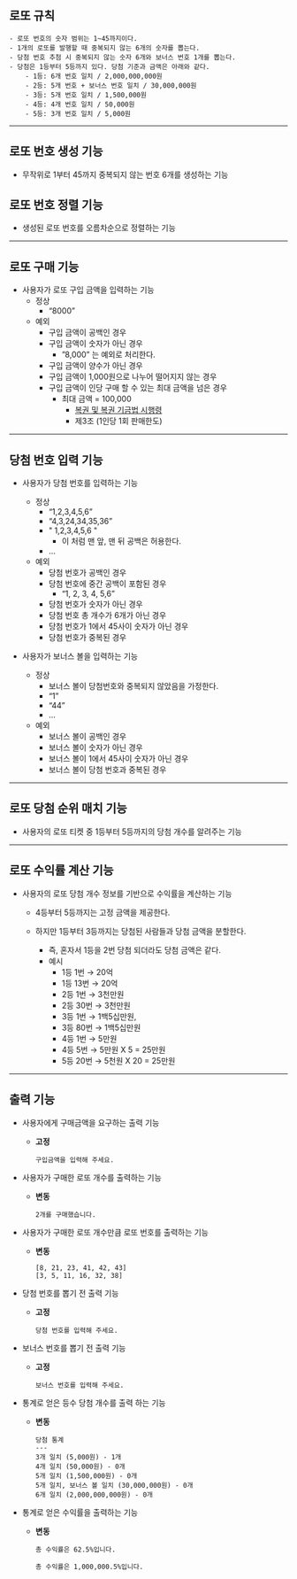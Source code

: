 ## 로또 규칙

```
- 로또 번호의 숫자 범위는 1~45까지이다.
- 1개의 로또를 발행할 때 중복되지 않는 6개의 숫자를 뽑는다.
- 당첨 번호 추첨 시 중복되지 않는 숫자 6개와 보너스 번호 1개를 뽑는다.
- 당첨은 1등부터 5등까지 있다. 당첨 기준과 금액은 아래와 같다.
    - 1등: 6개 번호 일치 / 2,000,000,000원
    - 2등: 5개 번호 + 보너스 번호 일치 / 30,000,000원
    - 3등: 5개 번호 일치 / 1,500,000원
    - 4등: 4개 번호 일치 / 50,000원
    - 5등: 3개 번호 일치 / 5,000원
```

---

## **로또 번호 생성 기능**

- 무작위로 1부터 45까지 중복되지 않는 번호 6개를 생성하는 기능

## **로또 번호 정렬 기능**

- 생성된 로또 번호를 오름차순으로 정렬하는 기능

---

## **로또 구매 기능**

- 사용자가 로또 구입 금액을 입력하는 기능
    - 정상
        - “8000”
    - 예외
        - 구입 금액이 공백인 경우
        - 구입 금액이 숫자가 아닌 경우
            - ”8,000” 는 예외로 처리한다.
        - 구입 금액이 양수가 아닌 경우
        - 구입 금액이 1,000원으로 나누어 떨어지지 않는 경우
        - 구입 금액이 인당 구매 할 수 있는 최대 금액을 넘은 경우
            - 최대 금액 = 100,000
                - [복권 및 복권 기금법 시행령](http://www.yeslaw.com/lims/front/page/fulltext.html?pAct=view&pPromulgationNo=146009)
                - 제3조 (1인당 1회 판매한도)


---

## **당첨 번호 입력 기능**

- 사용자가 당첨 번호를 입력하는 기능
    - 정상
        - “1,2,3,4,5,6”
        - “4,3,24,34,35,36”
        - " 1,2,3,4,5,6 "
          - 이 처럼 맨 앞, 맨 뒤 공백은 허용한다.
        - …
    - 예외
        - 당첨 번호가 공백인 경우
        - 당첨 번호에 중간 공백이 포함된 경우
            - “1, 2, 3, 4, 5,6”
        - 당첨 번호가 숫자가 아닌 경우
        - 당첨 번호 총 개수가 6개가 아닌 경우
        - 당첨 번호가 1에서 45사이 숫자가 아닌 경우
        - 당첨 번호가 중복된 경우

- 사용자가 보너스 볼을 입력하는 기능
    - 정상
        - 보너스 볼이 당첨번호와 중복되지 않았음을 가정한다.
        - “1”
        - “44”
        - …
    - 예외
        - 보너스 볼이 공백인 경우
        - 보너스 볼이 숫자가 아닌 경우
        - 보너스 볼이 1에서 45사이 숫자가 아닌 경우
        - 보너스 볼이 당첨 번호과 중복된 경우

---

## **로또 당첨 순위 매치 기능**
- 사용자의 로또 티켓 중 1등부터 5등까지의 당첨 개수를 알려주는 기능

---
## 로또 수익률 계산 기능 
- 사용자의 로또 당첨 개수 정보를 기반으로 수익률을 계산하는 기능
    - 4등부터 5등까지는 고정 금액을 제공한다.

    - 하지만 1등부터 3등까지는 당첨된 사람들과 당첨 금액을 분할한다.
        - 즉, 혼자서 1등을 2번 당첨 되더라도 당첨 금액은 같다.
        - 예시
            - 1등 1번 → 20억
            - 1등 13번 → 20억
            - 2등 1번 → 3천만원
            - 2등 30번 → 3천만원
            - 3등 1번 → 1백5십만원, 
            - 3등 80번 → 1백5십만원
            - 4등 1번 → 5만원 
            - 4등 5번 → 5만원 X 5 = 25만원
            - 5등 20번 → 5천원 X 20 = 25만원
---

## 출력 기능

- 사용자에게 구매금액을 요구하는 출력 기능
    - **고정**

        ```
        구입금액을 입력해 주세요.
        ```


- 사용자가 구매한 로또 개수를 출력하는 기능
    - **변동**

        ```
        2개를 구매했습니다.
        ```


- 사용자가 구매한 로또 개수만큼 로또 번호를 출력하는 기능
    - **변동**

        ```
        [8, 21, 23, 41, 42, 43]
        [3, 5, 11, 16, 32, 38]
        ```


- 당첨 번호를 뽑기 전 출력 기능
    - **고정**

        ```
        당첨 번호를 입력해 주세요.
        ```


- 보너스 번호를 뽑기 전 출력 기능
    - **고정**

        ```
        보너스 번호를 입력해 주세요.
        ```


- 통계로 얻은 등수 당첨 개수를 출력 하는 기능
    - **변동**

        ```
        당첨 통계
        ---
        3개 일치 (5,000원) - 1개
        4개 일치 (50,000원) - 0개
        5개 일치 (1,500,000원) - 0개
        5개 일치, 보너스 볼 일치 (30,000,000원) - 0개
        6개 일치 (2,000,000,000원) - 0개
        ```

- 통계로 얻은 수익률을 출력하는 기능
    - **변동**

        ```
        총 수익률은 62.5%입니다.
        ```

        ```
        총 수익률은 1,000,000.5%입니다.
        ```